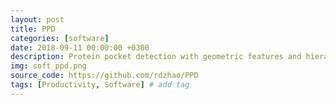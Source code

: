 ```yaml
---
layout: post
title: PPD
categories: [software]
date: 2018-09-11 00:00:00 +0300
description: Protein pocket detection with geometric features and hierarchy. User can control the output pockets by specifying the required depth, cross-section area and volume.
img: soft_ppd.png
source_code: https://github.com/rdzhao/PPD
tags: [Productivity, Software] # add tag
---
```

